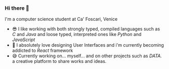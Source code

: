 ### Hi there 👋

I'm a computer science student at Ca' Foscari, Venice
- :sunglasses: I like working with both strongly typed, compiled languages such as *C* and *Java* and loose typed, interpreted ones like *Python* and *JavaScript*
- :revolving_hearts: I absolutely love designing User Interfaces and i'm currently becoming addicted to *React* framework
- :sweat_smile: Currently working on... myself... and on other projects such as *DATA.* a creative platform to share works and ideas.
<!--
**Cela24k/Cela24k** is a ✨ _special_ ✨ repository because its `README.md` (this file) appears on your GitHub profile.

Here are some ideas to get you started:

- 🌱 I’m currently learning ...
- 👯 I’m looking to collaborate on ...
- 🤔 I’m looking for help with ...
- 💬 Ask me about ...
- 📫 How to reach me: ...
- 😄 Pronouns: ...
- ⚡ Fun fact: ...
-->
